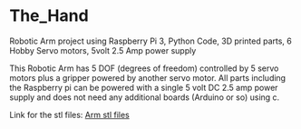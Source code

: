 # The_Hand

Robotic Arm project using Raspberry Pi 3, Python Code, 3D 
printed parts, 6 Hobby Servo motors, 5volt 2.5 Amp power supply

This Robotic Arm has 5 DOF (degrees of freedom) controlled by 5 servo motors plus a 
gripper powered by another servo motor. All parts including the Raspberry pi can be 
powered with a single 5 volt DC 2.5 amp power supply and does not need any additional 
boards (Arduino or so) using c.

Link for the stl files:
[Arm stl files](https://drive.google.com/file/d/1rTgLKvcgM1_94CnPSo3e3rE9MIudffE_/view)

